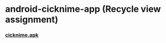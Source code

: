 # android-cicknime-app (Recycle view assignment)
### <a href="https://docs.google.com/uc?export=download&id=1XpF0wg3EYmiV8KnLsEGE5ODG5B4QRYfN">cicknime.apk</a>
